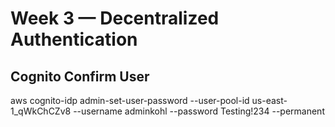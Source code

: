 # Week 3 — Decentralized Authentication



## Cognito Confirm User

aws cognito-idp admin-set-user-password --user-pool-id us-east-1_qWkChCZv8 --username adminkohl --password Testing!234 --permanent